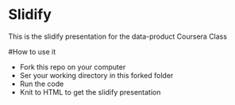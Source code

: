 # Slidify
This is the slidify presentation for the data-product Coursera Class

#How to use it

- Fork this repo on your computer
- Ser your working directory in this forked folder
- Run the code
- Knit to HTML to get the slidify presentation
